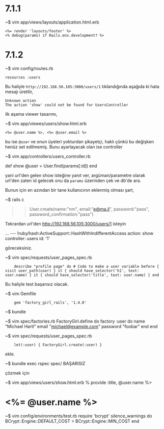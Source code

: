 # 7.1.1

~$ vim app/views/layouts/application.html.erb

    <%= render 'layouts/footer' %>
    <% debug(params) if Rails.env.development? %>

# 7.1.2

~$ vim config/routes.rb

    resources :users

Bu haliyle `http://192.168.56.105:3000/users/1` tıklandığında
aşağıda ki hata mesajı üretilir,

    Unknown action
    The action 'show' could not be found for UsersController

ilk aşama viewer tasarımı,

~$ vim app/viewes/users/show.html.erb

    <%= @user.name %>, <%= @user.email %>

bu ise `@user` ve onun üyeleri yokturdan şikayetçi, haklı çünkü
bu değişken henüz set edilmemiş. Bunu ayarlayacak olan ise
controller

~$ vim app/controllers/users_controller.rb

  def show
    @user = User.find(params[:id])
  end

yani url'den gelen show isteğine yanıt ver, argüman/parametre olarak
url'den zaten id gelecek onu da `params` üzerinden çek ve db'de ara.

Bunun için en azından bir tane kullanıcının eklenmiş olması şart,

~$ rails c
>> User.create(name:"nm", email:"e@ma.il", password:"pass",
>> password_confirmation:"pass")

Tekrardan url'den http://192.168.56.105:3000/users/1 isteyin

  ...
  --- !ruby/hash:ActiveSupport::HashWithIndifferentAccess
  action: show
  controller: users
  id: '1'

göreceksiniz.

~$ vim spec/requests/user_pages_spec.rb

        describe "profile page" do # Code to make a user variable before { visit user_path(user) } it { should have_selector('h1', text: user.name) } it { should have_selector('title', text: user.name) } end

Bu haliyle test başarısız olacak.

~$ vim Gemfile

        gem 'factory_girl_rails', '1.4.0'

~$ bundle

~$ vim spec/factories.rb
  FactoryGirl.define do
    factory :user do
      name     "Michael Hartl"
      email    "michael@example.com"
      password "foobar"
    end
  end

~$ vim spec/requests/user_pages_spec.rb

        let(:user) { FactoryGirl.create(:user) }

ekle.

~$ bundle exec rspec spec/
BAŞARISIZ

çözmek için

~$ vim app/views/users/show.html.erb
  % provide :title, @user.name %>
  <h1><%= @user.name %></h1>

~$ vim config/environments/test.rb
  require 'bcrypt'
    silence_warnings do
        BCrypt::Engine::DEFAULT_COST = BCrypt::Engine::MIN_COST
    end

